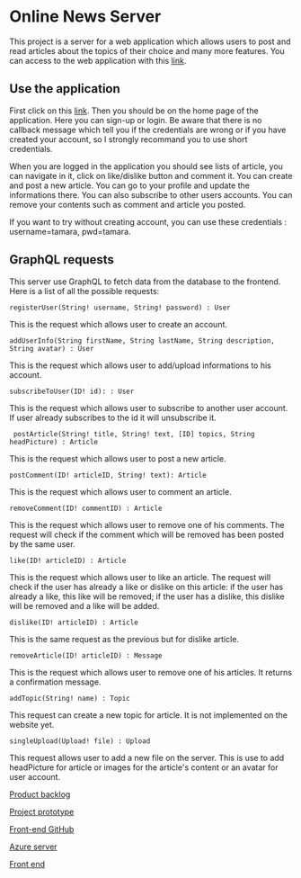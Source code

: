 # Online News Server

This project is a server for a web application which allows users to post and read articles about the topics of their choice and many more features.
You can access to the web application with this [link](https://onlinenewsfront.azurewebsites.net/).

## Use the application

First click on this [link](https://onlinenewsfront.azurewebsites.net/).
Then you should be on the home page of the application. Here you can sign-up or login. Be aware that there is no callback message which tell you if the credentials are wrong or if you have created your account, so I strongly recommand you to use short credentials.

When you are logged in the application you should see lists of article, you can navigate in it, click on like/dislike button and comment it. You can create and post a new article. You can go to your profile and update the informations there. You can also subscribe to other users accounts. You can remove your contents such as comment and article you posted.

If you want to try  without creating account, you can use these credentials : username=tamara, pwd=tamara.
## GraphQL requests

This server use GraphQL to fetch data from the database to the frontend. Here is a list of all the possible requests:

```
registerUser(String! username, String! password) : User
```
  This is the request which allows user to create an account.

```
addUserInfo(String firstName, String lastName, String description, String avatar) : User
```
  This is the request which allows user to add/upload informations to his account.

```
subscribeToUser(ID! id): : User
```
  This is the request which allows user to subscribe to another user account. If user already subscribes to the id it will unsubscribe it.
  
```
 postArticle(String! title, String! text, [ID] topics, String headPicture) : Article
```
This is the request which allows user to post a new article.

```
postComment(ID! articleID, String! text): Article
```
This is the request which allows user to comment an article.

```
removeComment(ID! commentID) : Article
```
This is the request which allows user to remove one of his comments. The request will check if the comment which will be removed has been posted by the same user.

```
like(ID! articleID) : Article
```
This is the request which allows user to like an article. The request will check if the user has already a like or dislike on this article: if the user has already a like, this like will be removed; if the user has a dislike, this dislike will be removed and a like will be added.

```
dislike(ID! articleID) : Article
```
This is the same request as the previous but for dislike article.

```
removeArticle(ID! articleID) : Message
```
This is the request which allows user to remove one of his articles. It returns a confirmation message.

```
addTopic(String! name) : Topic
```
This request can create a new topic for article. It is not implemented on the website yet.

```
singleUpload(Upload! file) : Upload
```
This request allows user to add a new file on the server. This is use to add headPicture for article or images for the article's content or an avatar for user account.


[Product backlog](https://github.com/arnaud18o5/SSSF_Project/projects/1)

[Project prototype](https://www.figma.com/file/6pWUEZgZ1SL6b3UJ9ByP7l/OnlineNewPaper)

[Front-end GitHub](https://github.com/arnaud18o5/OnlineNewsFront)

[Azure server](https://onlinenews.azurewebsites.net/graphql)

[Front end](https://onlinenewsfront.azurewebsites.net/)
